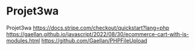 # Projet3wa

Projet3wa
https://docs.stripe.com/checkout/quickstart?lang=php
https://gaellan.github.io/javascript/2022/08/30/ecommerce-cart-with-js-modules.html
https://github.com/Gaellan/PHPFileUpload
